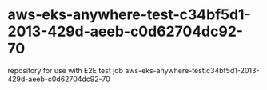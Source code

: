 # aws-eks-anywhere-test-c34bf5d1-2013-429d-aeeb-c0d62704dc92-70
repository for use with E2E test job aws-eks-anywhere-test:c34bf5d1-2013-429d-aeeb-c0d62704dc92-70
